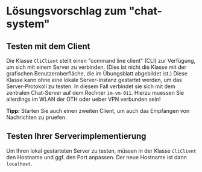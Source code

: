 # Lösungsvorschlag zum "chat-system"

## Testen mit dem Client

Die Klasse `CliClient` stellt einen "command line client" (CLI) zur Verfügung, um sich mit einem Server zu verbinden. 
(Dies ist nicht die Klasse mit der grafischen Benutzeroberfläche, die im Übungsblatt abgebildet ist.)
Diese Klasse kann ohne eine lokale Server-Instanz gestartet werden, um das Server-Protokoll zu testen. 
In diesem Fall verbindet sie sich mit dem zentralen Chat-Server auf dem Rechner `im-vm-011`. 
Hierzu muessen Sie allerdings im WLAN der OTH oder ueber VPN verbunden sein!

**Tipp:** Starten Sie auch einen zweiten Client, um auch das Empfangen von Nachrichten zu pruefen.

## Testen Ihrer Serverimplementierung

Um Ihren lokal gestarteten Server zu testen, müssen in der Klasse `CliClient` den Hostname und ggf. den Port anpassen. Der neue Hostname ist dann `localhost`.

